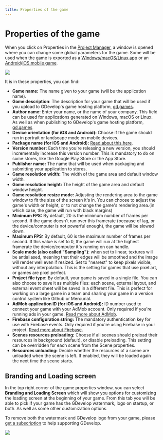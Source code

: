 ```yaml
---
title: Properties of the game
---
```

# Properties of the game

When you click on Properties in the [Project Manager](/gdevelop5/interface/project-manager), a window is opened where you can change some global parameters for the game. Some will be used when the game is exported as a [Windows/macOS/Linux app](/gdevelop5/publishing/windows-macos-linux) or an [Android](/gdevelop5/publishing/android)/[iOS mobile game](/gdevelop5/publishing/ios).

![](/gdevelop5/interface/project-manager/properties/pasted/20230309-191705.png)

It is in these properties, you can find:

* **Game name:** The name given to your game (will be the application name).
* **Game description:** The description for your game that will be used if you upload to GDevelop's game hosting platform, [gd.games](https://gd.games/).
* **Author name:** Enter your name, or the name of your company. This field can be used for applications generated on Windows, macOS or Linux. As well as when publishing to GDevelop's game hosting platform, [gd.games](https://gd.games/).
* **Device orientation (for iOS and Android):** Choose if the game should run in portrait or landscape mode on mobile devices.
* **Package name (for iOS and Android):** [Read about this here](/gdevelop5/publishing/android#make_sure_that_your_game_is_ready_for_packaging).
* **Version number:** Each time you're releasing a new version, you should incrementally increase this version number. This is mandatory to do on some stores, like the Google Play Store or the App Store.
* **Publisher name:** The name that will be used when packaging and submitting your application to stores.
* **Game resolution width:** The width of the game area and default window width.
* **Game resolution height:** The height of the game area and default window height.
* **Game resolution resize mode:** Adjusting the rendering area to the game window to fit the size of the screen it's in. You can choose to adjust the game's width or height, or to not change the game's rendering area.(in which case, the game will run with black margins)
* **Minimum FPS:** By default, 20 is the minimum number of frames per second. If the game doesn't run over this framerate (because of lag, or the device/computer is not powerful enough), the game will be slowed down.
* **Maximum FPS:** By default, 60 is the maximum number of frames per second. If this value is set to 0, the game will run at the highest framerate the device/computer it's running on can handle.
* **Scale mode (also called "Sampling"):** when set to linear, textures will be antialiased, meaning that their edges will be smoothed and the image will render well even if resized. Set to "nearest" to keep pixels visible, without any interpolation. This is the setting for games that use pixel art, or games are pixel perfect.
* **Project file type:** By default, your game is saved in a single file. You can also choose to save it as multiple files: each scene, external layout, and external event sheet will be saved in a different file. This is perfect for working on a large game in a team and sharing your game in a version control system like Github or Mercurial.
* **AdMob application ID (for iOS and Android):** ID number used to connect your game with your AdMob account. Only required if you're running ads in your game. [Read more about AdMob](/gdevelop5/all-features/admob).
* **Firebase configuration string:** The mandatory authentication key for use with Firebase events. Only required if you're using Firebase in your project. [Read more about Firebase](https://wiki.gdevelop.io/gdevelop5/all-features/firebase/quickstart).
* **Scenes resources preloading:** Choose if all scenes should preload their resources in background (default), or disable preloading. This setting can be overridden for each scene from the Scene properties.
* **Resources unloading:** Decide whether the resources of a scene are unloaded when the scene is left. If enabled, they will be loaded again the next time the scene starts.


## Branding and Loading screen

In the top right corner of the game properties window, you can select **Branding and Loading Screen** which will show you options for customizing the loading screen at the beginning of your game. From this tab you will be able to pick if your game has the GDevelop watermark, logo on startup, or both. As well as some other customization options.

To remove both the watermark and GDevelop logo from your game, please [get a subscription](/gdevelop5/interface/profile) to help supporting GDevelop.

![](/gdevelop5/interface/project-manager/properties/pasted/20230309-200228.png)